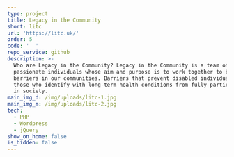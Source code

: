 ```yaml
---
type: project
title: Legacy in the Community
short: litc
url: 'https://litc.uk/'
order: 5
code: '  '
repo_service: github
description: >-
  Who are Legacy in the Community? Legacy in the Community is a team of
  passionate individuals whose aim and purpose is to work together to break down
  barriers in our communities. Barriers that prevent disabled individuals or
  those who identify with long-term health conditions from fully participating
  in society.
main_img_d: /img/uploads/litc-1.jpg
main_img_m: /img/uploads/litc-2.jpg
tech:
  - PHP
  - Wordpress
  - jQuery
show_on_home: false
is_hidden: false
---
```


